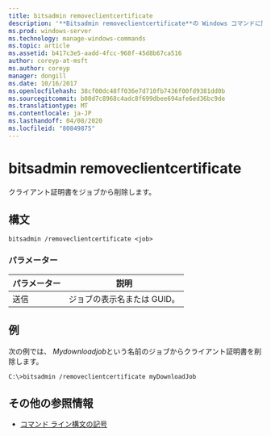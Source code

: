 ```yaml
---
title: bitsadmin removeclientcertificate
description: '**Bitsadmin removeclientcertificate**の Windows コマンドに関するトピック。このトピックでは、クライアント証明書をジョブから削除します。'
ms.prod: windows-server
ms.technology: manage-windows-commands
ms.topic: article
ms.assetid: b417c3e5-aadd-4fcc-968f-45d8b67ca516
author: coreyp-at-msft
ms.author: coreyp
manager: dongill
ms.date: 10/16/2017
ms.openlocfilehash: 38cf00dc48ff036e7d710fb7436f00fd9381dd0b
ms.sourcegitcommit: b00d7c8968c4adc8f699dbee694afe6ed36bc9de
ms.translationtype: MT
ms.contentlocale: ja-JP
ms.lasthandoff: 04/08/2020
ms.locfileid: "80849875"
---
```

# <a name="bitsadmin-removeclientcertificate"></a>bitsadmin removeclientcertificate

クライアント証明書をジョブから削除します。

## <a name="syntax"></a>構文

```
bitsadmin /removeclientcertificate <job>
```

### <a name="parameters"></a>パラメーター

| パラメーター | 説明 |
| -------------- | -------------- |
| 送信 | ジョブの表示名または GUID。 |

## <a name="examples"></a><a name=BKMK_examples></a>例

次の例では、 *Mydownloadjob*という名前のジョブからクライアント証明書を削除します。

```
C:\>bitsadmin /removeclientcertificate myDownloadJob 
```

## <a name="additional-references"></a>その他の参照情報

- [コマンド ライン構文の記号](command-line-syntax-key.md)